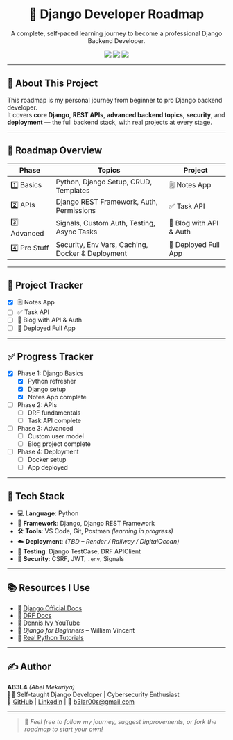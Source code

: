 <h1 align="center">🚀 Django Developer Roadmap</h1>
<p align="center">
  A complete, self-paced learning journey to become a professional Django Backend Developer.
</p>

<p align="center">
  <img src="https://img.shields.io/badge/Django-Framework-blue.svg" />
  <img src="https://img.shields.io/badge/Level-Beginner--to--Pro-success" />
  <img src="https://img.shields.io/badge/Maintained%3F-Yes-brightgreen.svg" />
</p>

---

## 📌 About This Project

This roadmap is my personal journey from beginner to pro Django backend developer.  
It covers **core Django**, **REST APIs**, **advanced backend topics**, **security**, and **deployment** — the full backend stack, with real projects at every stage.


---

## 🧠 Roadmap Overview

| Phase     | Topics                                            | Project               |
|-----------|---------------------------------------------------|------------------------|
| 1️⃣ Basics   | Python, Django Setup, CRUD, Templates             | 🗒️ Notes App            |
| 2️⃣ APIs     | Django REST Framework, Auth, Permissions          | ✅ Task API             |
| 3️⃣ Advanced | Signals, Custom Auth, Testing, Async Tasks        | 📰 Blog with API & Auth |
| 4️⃣ Pro Stuff| Security, Env Vars, Caching, Docker & Deployment | 🚀 Deployed Full App    |

---

## 📁 Project Tracker

- [x] 🗒️ Notes App
- [ ] ✅ Task API
- [ ] 📰 Blog with API & Auth 
- [ ] 🚀 Deployed Full App

---
## ✅ **Progress Tracker**

- [x] Phase 1: Django Basics
  - [x] Python refresher
  - [x] Django setup
  - [x] Notes App complete
- [ ] Phase 2: APIs
  - [ ] DRF fundamentals
  - [ ] Task API complete
- [ ] Phase 3: Advanced
  - [ ] Custom user model
  - [ ] Blog project complete
- [ ] Phase 4: Deployment
  - [ ] Docker setup
  - [ ] App deployed
---

## 🧰 Tech Stack

- 💻 **Language**: Python  
- 🔧 **Framework**: Django, Django REST Framework  
- 🛠️ **Tools**: VS Code, Git, Postman *(learning in progress)*  
- ☁️ **Deployment**: *(TBD – Render / Railway / DigitalOcean)*  
- 🧪 **Testing**: Django TestCase, DRF APIClient  
- 🔐 **Security**: CSRF, JWT, `.env`, Signals  

---

## 📚 Resources I Use

- 🔗 [Django Official Docs](https://docs.djangoproject.com/en/stable/)  
- 🔗 [DRF Docs](https://www.django-rest-framework.org/)  
- 🎥 [Dennis Ivy YouTube](https://www.youtube.com/c/DennisIvy)  
- 📘 *Django for Beginners* – William Vincent  
- 🧠 [Real Python Tutorials](https://realpython.com/tutorials/django/)  

---

## ✍️ Author

**AB3L4** *(Abel Mekuriya)*  
👨‍💻 Self-taught Django Developer | Cybersecurity Enthusiast  
🔗 [GitHub](https://github.com/Nom3o) | [LinkedIn](https://linkedin.com/in/abel-mekuriya-b405a0236) | 📧 b3lar00s@gmail.com  

---

> 💬 *Feel free to follow my journey, suggest improvements, or fork the roadmap to start your own!*
